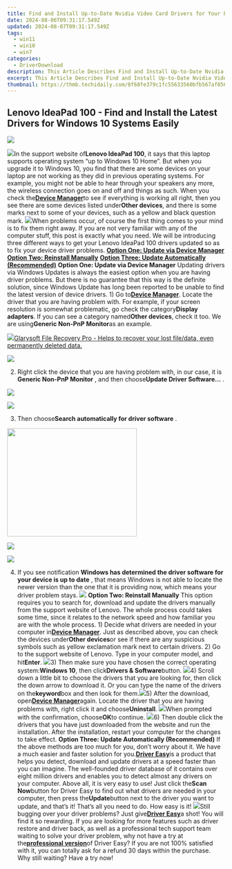 ```yaml
---
title: Find and Install Up-to-Date Nvidia Video Card Drivers for Your PC - Windows OS Supported (Win7, Win8, Win10)
date: 2024-08-06T09:31:17.549Z
updated: 2024-08-07T09:31:17.549Z
tags:
  - win11
  - win10
  - win7
categories:
  - DriverDownload
description: This Article Describes Find and Install Up-to-Date Nvidia Video Card Drivers for Your PC - Windows OS Supported (Win7, Win8, Win10)
excerpt: This Article Describes Find and Install Up-to-Date Nvidia Video Card Drivers for Your PC - Windows OS Supported (Win7, Win8, Win10)
thumbnail: https://thmb.techidaily.com/8f68fe379c1fc55633560bfb567af056a8ac88cb060c4006d4413191770c2a7d.png
---
```


## Lenovo IdeaPad 100 - Find and Install the Latest Drivers for Windows 10 Systems Easily

<!-- affiliate ads begin -->
<a href="https://shop.incomedia.eu/order/checkout.php?PRODS=39655089&QTY=1&AFFILIATE=108875&CART=1"><img src="https://incomedia.eu/files/images/affiliates/wa/01_WA_728x90.jpg" border="0"></a>
<!-- affiliate ads end -->
![](https://images.drivereasy.com/wp-content/uploads/2016/11/lenovo-ideapad-100.jpg)In the support website of**Lenovo IdeaPad 100**, it says that this laptop supports operating system “up to Windows 10 Home”. But when you upgrade it to Windows 10, you find that there are some devices on your laptop are not working as they did in previous operating systems. For example, you might not be able to hear through your speakers any more, the wireless connection goes on and off and things as such. When you check the[**Device Manager**](https://tools.techidaily.com/drivereasy/download/)to see if everything is working all right, then you see there are some devices listed under**Other devices**, and there is some marks next to some of your devices, such as a yellow and black question mark. ![](https://images.drivereasy.com/wp-content/uploads/2016/11/device-manager-in-lenovo-ideapad-600x432.jpg)When problems occur, of course the first thing comes to your mind is to fix them right away. If you are not very familiar with any of the computer stuff, this post is exactly what you need. We will be introducing three different ways to get your Lenovo IdeaPad 100 drivers updated so as to fix your device driver problems. [**Option One: Update via Device Manager**](https://tools.techidaily.com/drivereasy/download/) [**Option Two: Reinstall Manually**](https://tools.techidaily.com/drivereasy/download/) [**Option Three: Update Automatically (Recommended)**](https://www.drivereasy.com/knowledge/lenovo-ideapad-100-drivers-download-update-windows-10/#3)   **Option One: Update via Device Manager** Updating drivers via Windows Updates is always the easiest option when you are having driver problems. But there is no guarantee that this way is the definite solution, since Windows Update has long been reported to be unable to find the latest version of device drivers. 1) Go to[**Device Manager**](https://tools.techidaily.com/drivereasy/download/). Locate the driver that you are having problem with. For example, if your screen resolution is somewhat problematic, go check the category**Display adapters**. If you can see a category named**Other devices**, check it too. We are using**Generic Non-PnP Monitor**as an example.

<!-- affiliate ads begin -->
<a href="https://order.glarysoft.com/order/checkout.php?PRODS=35408920&QTY=1&AFFILIATE=108875&CART=1"><img src="https://secure.avangate.com/images/merchant/6734fa703f6633ab896eecbdfad8953a/products/FR-200-1.png" border="0">Glarysoft File Recovery Pro - Helps to recover your lost file/data, even permanently deleted data. </a>
<!-- affiliate ads end -->
![](https://images.drivereasy.com/wp-content/uploads/2016/11/generic-non-pnp-monitor-othere-devices.jpg)

 2) Right click the device that you are having problem with, in our case, it is **Generic Non-PnP Monitor** , and then choose**Update Driver Software…** .

<!-- affiliate ads begin -->
<a href="https://store.massmailsoftware.com/order/checkout.php?PRODS=2069351&QTY=1&AFFILIATE=108875&CART=1"><img src="https://secure.avangate.com/images/merchant/dc87c13749315c7217cdc4ac692e704c/banera_for_partners-24_%282%29.jpg" border="0"></a>
<!-- affiliate ads end -->
![](https://images.drivereasy.com/wp-content/uploads/2016/11/img_5834046703c1c.jpg)

 3) Then choose**Search automatically for driver software** .

<!-- affiliate ads begin -->
<a href="https://godlikehost.sjv.io/c/5597632/1920047/21774" target="_top" id="1920047"><img src="//a.impactradius-go.com/display-ad/21774-1920047" border="0" alt="" width="300" height="250"/></a><img height="0" width="0" src="https://imp.pxf.io/i/5597632/1920047/21774" style="position:absolute;visibility:hidden;" border="0" />
<!-- affiliate ads end -->
![](https://images.drivereasy.com/wp-content/uploads/2016/11/search-automatically-for-driver-software.jpg)

<!-- affiliate ads begin -->
<a href="https://store.massmailsoftware.com/order/checkout.php?PRODS=1047974&QTY=1&AFFILIATE=108875&CART=1"><img src="https://secure.avangate.com/images/merchant/dc87c13749315c7217cdc4ac692e704c/banera_for_partners-04_%281%29.jpg" border="0"></a>
<!-- affiliate ads end -->
 4) If you see notification   **Windows has determined the driver software for your device is up to date** , that means Windows is not able to locate the newer version than the one that it is providing now, which means your driver problem stays. ![](https://images.drivereasy.com/wp-content/uploads/2016/11/windows-has-determined-the-driver-software-for-your-device-is-up-to-date-pnp-monitor.jpg)   **Option Two: Reinstall Manually** This option requires you to search for, download and update the drivers manually from the support website of Lenovo. The whole process could takes some time, since it relates to the network speed and how familiar you are with the whole process. 1) Decide what drivers are needed in your computer in[**Device Manager**](https://tools.techidaily.com/drivereasy/download/). Just as described above, you can check the devices under**Other devices**or see if there are any suspicious symbols such as yellow exclamation mark next to certain drivers. 2) Go to the support website of Lenovo. Type in your computer model, and hit**Enter**. ![](https://images.drivereasy.com/wp-content/uploads/2016/11/img_583408fc42d7d-600x188.png)3) Then make sure you have chosen the correct operating system:**Windows 10**, then click**Drivers & Software**button. ![](https://images.drivereasy.com/wp-content/uploads/2016/11/img_583409307f3dc-600x318.png)4) Scroll down a little bit to choose the drivers that you are looking for, then click the down arrow to download it. Or you can type the name of the drivers on the**keyword**box and then look for them.![](https://images.drivereasy.com/wp-content/uploads/2016/11/img_583409e48e86c-1024x456.jpg)5) After the download, open[**Device Manager**](https://tools.techidaily.com/drivereasy/download/)again. Locate the driver that you are having problems with, right click it and choose**Uninstall**. ![](https://images.drivereasy.com/wp-content/uploads/2016/11/uninstall-deneric-non-pnp-monitor.jpg)When prompted with the confirmation, choose**OK**to continue. ![](https://images.drivereasy.com/wp-content/uploads/2016/11/img_58340d03b8815.png)6) Then double click the drivers that you have just downloaded from the website and run the installation. After the installation, restart your computer for the changes to take effect.   **Option Three: Update Automatically (Recommended)** If the above methods are too much for you, don’t worry about it. We have a much easier and faster solution for you.[**Driver Easy**](https://tools.techidaily.com/drivereasy/download/)is a product that helps you detect, download and update drivers at a speed faster than you can imagine. The well-founded driver database of it contains over eight million drivers and enables you to detect almost any drivers on your computer. Above all, it is very easy to use! Just click the**Scan Now**button for Driver Easy to find out what drivers are needed in your computer, then press the**Update**button next to the driver you want to update, and that’s it! That’s all you need to do. How easy is it! ![](https://images.drivereasy.com/wp-content/uploads/2017/04/img_58e8a37b8ca90.jpg)Still bugging over your driver problems? Just give[**Driver Easy**](https://tools.techidaily.com/drivereasy/download/)a shot! You will find it so rewarding. If you are looking for more features such as driver restore and driver back, as well as a professional tech support team waiting to solve your driver problem, why not have a try at the[**professional version**](https://tools.techidaily.com/drivereasy/download/)of Driver Easy? If you are not 100% satisfied with it, you can totally ask for a refund 30 days within the purchase. Why still waiting? Have a try now!

<ins class="adsbygoogle"
     style="display:block"
     data-ad-format="autorelaxed"
     data-ad-client="ca-pub-7571918770474297"
     data-ad-slot="1223367746"></ins>



<ins class="adsbygoogle"
     style="display:block"
     data-ad-client="ca-pub-7571918770474297"
     data-ad-slot="8358498916"
     data-ad-format="auto"
     data-full-width-responsive="true"></ins>
